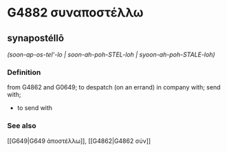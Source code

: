 # G4882 συναποστέλλω

## synapostéllō

_(soon-ap-os-tel'-lo | soon-ah-poh-STEL-loh | syoon-ah-poh-STALE-loh)_

### Definition

from G4862 and G0649; to despatch (on an errand) in company with; send with; 

- to send with

### See also

[[G649|G649 ἀποστέλλω]], [[G4862|G4862 σύν]]

